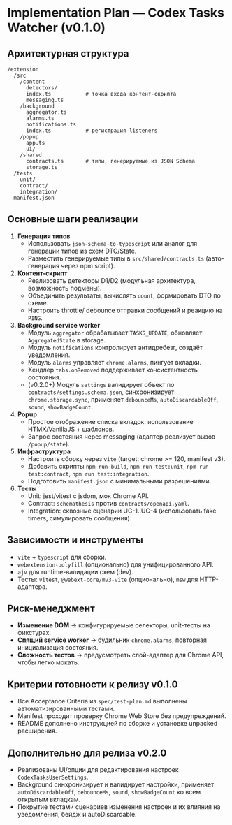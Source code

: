 # Implementation Plan — Codex Tasks Watcher (v0.1.0)

## Архитектурная структура
```
/extension
  /src
    /content
      detectors/
      index.ts           # точка входа контент-скрипта
      messaging.ts
    /background
      aggregator.ts
      alarms.ts
      notifications.ts
      index.ts           # регистрация listeners
    /popup
      app.ts
      ui/
    /shared
      contracts.ts       # типы, генерируемые из JSON Schema
      storage.ts
  /tests
    unit/
    contract/
    integration/
  manifest.json
```

## Основные шаги реализации
1. **Генерация типов**
   - Использовать `json-schema-to-typescript` или аналог для генерации типов из схем DTO/State.
   - Разместить генерируемые типы в `src/shared/contracts.ts` (авто-генерация через npm script).
2. **Контент-скрипт**
   - Реализовать детекторы D1/D2 (модульная архитектура, возможность подмены).
   - Объединить результаты, вычислять `count`, формировать DTO по схеме.
   - Настроить throttle/ debounce отправки сообщений и реакцию на `PING`.
3. **Background service worker**
   - Модуль `aggregator` обрабатывает `TASKS_UPDATE`, обновляет `AggregatedState` в storage.
   - Модуль `notifications` контролирует антидребезг, создаёт уведомления.
   - Модуль `alarms` управляет `chrome.alarms`, пингует вкладки.
   - Хендлер `tabs.onRemoved` поддерживает консистентность состояния.
   - (v0.2.0+) Модуль `settings` валидирует объект по `contracts/settings.schema.json`, синхронизирует `chrome.storage.sync`, применяет `debounceMs`, `autoDiscardableOff`, `sound`, `showBadgeCount`.
4. **Popup**
   - Простое отображение списка вкладок: использование HTMX/VanillaJS + шаблонов.
   - Запрос состояния через messaging (адаптер реализует вызов `/popup/state`).
5. **Инфраструктура**
   - Настроить сборку через `vite` (target: chrome >= 120, manifest v3).
   - Добавить скрипты `npm run build`, `npm run test:unit`, `npm run test:contract`, `npm run test:integration`.
   - Подготовить `manifest.json` с минимальными разрешениями.
6. **Тесты**
   - Unit: jest/vitest с jsdom, мок Chrome API.
   - Contract: `schemathesis` против `contracts/openapi.yaml`.
   - Integration: сквозные сценарии UC-1..UC-4 (использовать fake timers, симулировать сообщения).

## Зависимости и инструменты
- `vite` + `typescript` для сборки.
- `webextension-polyfill` (опционально) для унифицированного API.
- `ajv` для runtime-валидации схем (dev).
- Тесты: `vitest`, `@webext-core/mv3-vite` (опционально), `msw` для HTTP-адаптера.

## Риск-менеджмент
- **Изменение DOM** → конфигурируемые селекторы, unit-тесты на фикстурах.
- **Спящий service worker** → будильник `chrome.alarms`, повторная инициализация состояния.
- **Сложность тестов** → предусмотреть слой-адаптер для Chrome API, чтобы легко мокать.

## Критерии готовности к релизу v0.1.0
- Все Acceptance Criteria из `spec/test-plan.md` выполнены автоматизированными тестами.
- Manifest проходит проверку Chrome Web Store без предупреждений.
- README дополнено инструкцией по сборке и установке unpacked расширения.

## Дополнительно для релиза v0.2.0
- Реализованы UI/опции для редактирования настроек `CodexTasksUserSettings`.
- Background синхронизирует и валидирует настройки, применяет `autoDiscardableOff`, `debounceMs`, `sound`, `showBadgeCount` ко всем открытым вкладкам.
- Покрытие тестами сценариев изменения настроек и их влияния на уведомления, бейдж и autoDiscardable.
